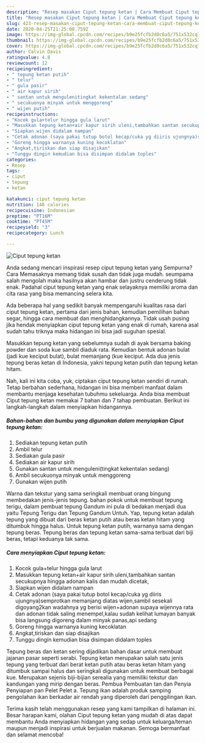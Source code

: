 ```yaml
---
description: "Resep masakan Ciput tepung ketan | Cara Membuat Ciput tepung ketan Yang Menggugah Selera"
title: "Resep masakan Ciput tepung ketan | Cara Membuat Ciput tepung ketan Yang Menggugah Selera"
slug: 423-resep-masakan-ciput-tepung-ketan-cara-membuat-ciput-tepung-ketan-yang-menggugah-selera
date: 2020-04-25T21:25:08.759Z
image: https://img-global.cpcdn.com/recipes/b9e25fcfb2d0c6a5/751x532cq70/ciput-tepung-ketan-foto-resep-utama.jpg
thumbnail: https://img-global.cpcdn.com/recipes/b9e25fcfb2d0c6a5/751x532cq70/ciput-tepung-ketan-foto-resep-utama.jpg
cover: https://img-global.cpcdn.com/recipes/b9e25fcfb2d0c6a5/751x532cq70/ciput-tepung-ketan-foto-resep-utama.jpg
author: Calvin Davis
ratingvalue: 4.8
reviewcount: 12
recipeingredient:
- " tepung ketan putih"
- " telur"
- " gula pasir"
- " air kapur sirih"
- " santan untuk mengulenitingkat kekentalan sedang"
- " secukuonya minyak untuk menggoreng"
- " wijen putih"
recipeinstructions:
- "Kocok gula+telur hingga gula larut"
- "Masukkan tepung ketan+air kapur sirih uleni,tambahkan santan secukupnya hingga adonan kalis dan mudah dicetak,"
- "Siapkan wijen didalam nampan"
- "Cetak adonan (saya pakai tutup botol kecap/cuka yg diiris ujungnya)semprotkan memanjang diatas wijen,sambil sesekali digoyang2kan wadahnya yg berisi wijen+adonan supaya wijennya rata dan adonan tidak saling menempel,kalau sudah kelihat lumayan banyak bisa langsung digoreng dalam minyak panas,api sedang"
- "Goreng hingga warnanya kuning kecoklatan"
- "Angkat,tiriskan dan siap disajikan"
- "Tunggu dingin kemudian bisa disimpan didalam toples"
categories:
- Resep
tags:
- ciput
- tepung
- ketan

katakunci: ciput tepung ketan 
nutrition: 148 calories
recipecuisine: Indonesian
preptime: "PT16M"
cooktime: "PT45M"
recipeyield: "3"
recipecategory: Lunch

---
```



![Ciput tepung ketan](https://img-global.cpcdn.com/recipes/b9e25fcfb2d0c6a5/751x532cq70/ciput-tepung-ketan-foto-resep-utama.jpg)

Anda sedang mencari inspirasi resep ciput tepung ketan yang Sempurna? Cara Memasaknya memang tidak susah dan tidak juga mudah. seumpama salah mengolah maka hasilnya akan hambar dan justru cenderung tidak enak. Padahal ciput tepung ketan yang enak selayaknya memiliki aroma dan cita rasa yang bisa memancing selera kita.

Ada beberapa hal yang sedikit banyak mempengaruhi kualitas rasa dari ciput tepung ketan, pertama dari jenis bahan, kemudian pemilihan bahan segar, hingga cara membuat dan menghidangkannya. Tidak usah pusing jika hendak menyiapkan ciput tepung ketan yang enak di rumah, karena asal sudah tahu triknya maka hidangan ini bisa jadi suguhan spesial.

Masukkan tepung ketan yang sebelumnya sudah di ayak bersama baking powder dan soda kue sambil diaduk rata. Kemudian bentuk adonan bulat (jadi kue keciput bulat), bulat memanjang (kue keciput. Ada dua jenis tepung beras ketan di Indonesia, yakni tepung ketan putih dan tepung ketan hitam.


Nah, kali ini kita coba, yuk, ciptakan ciput tepung ketan sendiri di rumah. Tetap berbahan sederhana, hidangan ini bisa memberi manfaat dalam membantu menjaga kesehatan tubuhmu sekeluarga. Anda bisa membuat Ciput tepung ketan memakai 7 bahan dan 7 tahap pembuatan. Berikut ini langkah-langkah dalam menyiapkan hidangannya.

<!--inarticleads1-->

##### Bahan-bahan dan bumbu yang digunakan dalam menyiapkan Ciput tepung ketan:

1. Sediakan  tepung ketan putih
1. Ambil  telur
1. Sediakan  gula pasir
1. Sediakan  air kapur sirih
1. Gunakan  santan untuk menguleni(tingkat kekentalan sedang)
1. Ambil  secukuonya minyak untuk menggoreng
1. Gunakan  wijen putih


Warna dan tekstur yang sama seringkali membuat orang bingung membedakan jenis-jenis tepung. bahan pokok untuk membuat tepung terigu, dalam pembuat tepung Gandum ini pula di bedakan menjadi dua yaitu Tepung Terigu dan Tepung Gandum Untuh. Yap, tepung ketan adalah tepung yang dibuat dari beras ketan putih atau beras ketan hitam yang ditumbuk hingga halus. Untuk tepung ketan putih, warnanya sama dengan tepung beras. Tepung beras dan tepung ketan sama-sama terbuat dari biji beras, tetapi keduanya tak sama. 

<!--inarticleads2-->

##### Cara menyiapkan Ciput tepung ketan:

1. Kocok gula+telur hingga gula larut
1. Masukkan tepung ketan+air kapur sirih uleni,tambahkan santan secukupnya hingga adonan kalis dan mudah dicetak,
1. Siapkan wijen didalam nampan
1. Cetak adonan (saya pakai tutup botol kecap/cuka yg diiris ujungnya)semprotkan memanjang diatas wijen,sambil sesekali digoyang2kan wadahnya yg berisi wijen+adonan supaya wijennya rata dan adonan tidak saling menempel,kalau sudah kelihat lumayan banyak bisa langsung digoreng dalam minyak panas,api sedang
1. Goreng hingga warnanya kuning kecoklatan
1. Angkat,tiriskan dan siap disajikan
1. Tunggu dingin kemudian bisa disimpan didalam toples


Tepung beras dan ketan sering dijadikan bahan dasar untuk membuat jajanan pasar seperti serabi. Tepung ketan merupakan salah satu jenis tepung yang terbuat dari berat ketan putih atau beras ketan hitam yang ditumbuk sampai halus dan seringkali digunakan untuk membuat berbagai kue. Merupakan sejenis biji-bijian serealia yang memiliki tekstur dan kandungan yang mirip dengan beras. Pembua Pembuatan tan dan Penyia Penyiapan pan Pelet Pelet a. Tepung ikan adalah produk samping pengolahan ikan berkadar air rendah yang diperoleh dari penggilingan ikan. 

Terima kasih telah menggunakan resep yang kami tampilkan di halaman ini. Besar harapan kami, olahan Ciput tepung ketan yang mudah di atas dapat membantu Anda menyiapkan hidangan yang sedap untuk keluarga/teman maupun menjadi inspirasi untuk berjualan makanan. Semoga bermanfaat dan selamat mencoba!
